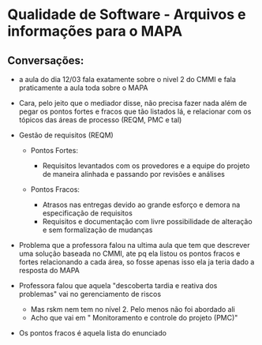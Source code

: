 # Qualidade de Software - Arquivos e informações para o MAPA

## Conversações:

* a aula do dia 12/03 fala exatamente sobre o nivel 2 do CMMI e fala praticamente a aula toda sobre o MAPA

* Cara, pelo jeito que o mediador disse, não precisa fazer nada além de pegar os pontos fortes e fracos que tão listados lá, e relacionar com os tópicos das áreas de processo (REQM, PMC e tal)

* Gestão de requisitos (REQM)

    * Pontos Fortes: 
        * Requisitos levantados com os provedores e a equipe do projeto de maneira alinhada e passando por revisões e análises

    * Pontos Fracos:
        * Atrasos nas entregas devido ao grande esforço e demora na especificação de requisitos
        * Requisitos e documentação com livre possibilidade de alteração e sem formalização de mudanças

* Problema que a professora falou na ultima aula que tem que descrever uma solução baseada no CMMI, ate pq ela listou os pontos fracos e fortes relacionando a cada área, so fosse apenas isso ela ja teria dado a resposta do MAPA

* Professora falou que aquela "descoberta tardia e reativa dos problemas" vai no gerenciamento de riscos

    * Mas rskm nem tem no nível 2. Pelo menos não foi abordado ali
    * Acho que vai em " Monitoramento e controle do projeto (PMC)"

* Os pontos fracos é aquela lista do enunciado